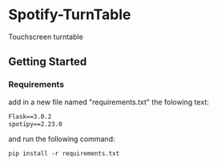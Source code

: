 # Spotify-TurnTable

Touchscreen turntable

## Getting Started

### Requirements

add in a new file named "requirements.txt" the folowing text:

```txt
Flask==3.0.2
spotipy==2.23.0
```

and run the following command:

```terminal
pip install -r requirements.txt
```
